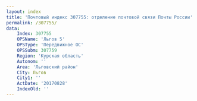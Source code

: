 ```yaml
---
layout: index
title: 'Почтовый индекс 307755: отделение почтовой связи Почты России'
permalink: /307755/
data:
    Index: 307755
    OPSName: 'Льгов 5'
    OPSType: 'Передвижное ОС'
    OPSSubm: 307759
    Region: 'Курская область'
    Autonom: ''
    Area: 'Льговский район'
    City: Льгов
    City1: ''
    ActDate: '20170828'
    IndexOld: ''
---
```

